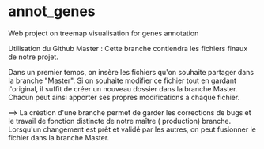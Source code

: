 # annot_genes
Web project on treemap visualisation for genes annotation

Utilisation du Github
Master : Cette branche contiendra les fichiers finaux de notre projet.

Dans un premier temps, on insère  les fichiers qu'on souhaite partager dans la branche "Master".
Si on souhaite modifier ce fichier tout en gardant l'original, il suffit de créer un nouveau dossier dans la branche Master. Chacun peut ainsi apporter ses propres modifications à chaque fichier.

==> La création d'une branche permet de garder les corrections de bugs et le travail de fonction distincte de notre maître ( production) branche. Lorsqu'un changement est prêt et validé par les autres, on peut fusionner le fichier dans la branche Master.


